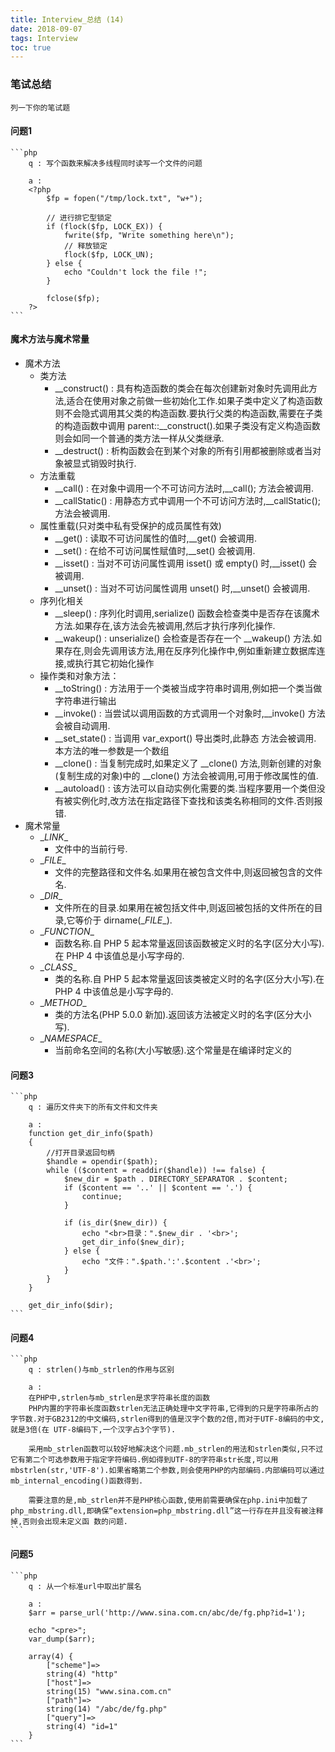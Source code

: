 ```yaml
---
title: Interview_总结 (14)
date: 2018-09-07
tags: Interview
toc: true
---
```


### 笔试总结
    列一下你的笔试题
    
<!-- more -->

#### 问题1
    ```php
        q : 写个函数来解决多线程同时读写一个文件的问题

        a : 
        <?php
            $fp = fopen("/tmp/lock.txt", "w+");
            
            // 进行排它型锁定
            if (flock($fp, LOCK_EX)) {
                fwrite($fp, "Write something here\n");
                // 释放锁定
                flock($fp, LOCK_UN);
            } else {
                echo "Couldn't lock the file !";
            }

            fclose($fp);
        ?>
    ```

#### 魔术方法与魔术常量
- 魔术方法
    * 类方法
        * __construct() : 具有构造函数的类会在每次创建新对象时先调用此方法,适合在使用对象之前做一些初始化工作.如果子类中定义了构造函数则不会隐式调用其父类的构造函数.要执行父类的构造函数,需要在子类的构造函数中调用 parent::__construct().如果子类没有定义构造函数则会如同一个普通的类方法一样从父类继承.
        * __destruct() : 析构函数会在到某个对象的所有引用都被删除或者当对象被显式销毁时执行.
    * 方法重载
        * __call() : 在对象中调用一个不可访问方法时,__call(); 方法会被调用.
        * __callStatic() : 用静态方式中调用一个不可访问方法时,__callStatic(); 方法会被调用.
    * 属性重载(只对类中私有受保护的成员属性有效)
        * __get() : 读取不可访问属性的值时,__get() 会被调用.
        * __set() : 在给不可访问属性赋值时,__set() 会被调用.
        * __isset() : 当对不可访问属性调用 isset() 或 empty() 时,__isset() 会被调用.
        * __unset() : 当对不可访问属性调用 unset() 时,__unset() 会被调用.
    * 序列化相关
        * __sleep() : 序列化时调用,serialize() 函数会检查类中是否存在该魔术方法.如果存在,该方法会先被调用,然后才执行序列化操作.
        * __wakeup() : unserialize() 会检查是否存在一个 __wakeup() 方法.如果存在,则会先调用该方法,用在反序列化操作中,例如重新建立数据库连接,或执行其它初始化操作
    * 操作类和对象方法：
        * __toString() : 方法用于一个类被当成字符串时调用,例如把一个类当做字符串进行输出
        * __invoke() : 当尝试以调用函数的方式调用一个对象时,__invoke() 方法会被自动调用.
        * __set_state() : 当调用 var_export() 导出类时,此静态 方法会被调用. 本方法的唯一参数是一个数组
        * __clone() : 当复制完成时,如果定义了 __clone() 方法,则新创建的对象(复制生成的对象)中的 __clone() 方法会被调用,可用于修改属性的值.
        * __autoload() : 该方法可以自动实例化需要的类.当程序要用一个类但没有被实例化时,改方法在指定路径下查找和该类名称相同的文件.否则报错.
- 魔术常量
    * \__LINK__
        * 文件中的当前行号.
    * \__FILE__
        * 文件的完整路径和文件名.如果用在被包含文件中,则返回被包含的文件名.
    * \__DIR__
        * 文件所在的目录.如果用在被包括文件中,则返回被包括的文件所在的目录,它等价于 dirname(\__FILE__).
    * \__FUNCTION__
        * 函数名称.自 PHP 5 起本常量返回该函数被定义时的名字(区分大小写).在 PHP 4 中该值总是小写字母的.
    * \__CLASS__
        * 类的名称.自 PHP 5 起本常量返回该类被定义时的名字(区分大小写).在 PHP 4 中该值总是小写字母的.
    * \__METHOD__
        * 类的方法名(PHP 5.0.0 新加).返回该方法被定义时的名字(区分大小写).
    * \__NAMESPACE__
        * 当前命名空间的名称(大小写敏感).这个常量是在编译时定义的

#### 问题3
    ```php
        q : 遍历文件夹下的所有文件和文件夹

        a : 
        function get_dir_info($path)
        {
            //打开目录返回句柄
            $handle = opendir($path);
            while (($content = readdir($handle)) !== false) {
                $new_dir = $path . DIRECTORY_SEPARATOR . $content;
                if ($content == '..' || $content == '.') {
                    continue;
                }

                if (is_dir($new_dir)) {
                    echo "<br>目录：".$new_dir . '<br>';
                    get_dir_info($new_dir);
                } else {
                    echo "文件：".$path.':'.$content .'<br>';
                }
            }
        }
        
        get_dir_info($dir);
    ```

#### 问题4
    ```php
        q : strlen()与mb_strlen的作用与区别

        a : 
        在PHP中,strlen与mb_strlen是求字符串长度的函数
        PHP内置的字符串长度函数strlen无法正确处理中文字符串,它得到的只是字符串所占的字节数.对于GB2312的中文编码,strlen得到的值是汉字个数的2倍,而对于UTF-8编码的中文,就是3倍(在 UTF-8编码下,一个汉字占3个字节).
 
        采用mb_strlen函数可以较好地解决这个问题.mb_strlen的用法和strlen类似,只不过它有第二个可选参数用于指定字符编码.例如得到UTF-8的字符串str长度,可以用mbstrlen(str,'UTF-8').如果省略第二个参数,则会使用PHP的内部编码.内部编码可以通过 mb_internal_encoding()函数得到.

        需要注意的是,mb_strlen并不是PHP核心函数,使用前需要确保在php.ini中加载了php_mbstring.dll,即确保“extension=php_mbstring.dll”这一行存在并且没有被注释掉,否则会出现未定义函 数的问题.
    ```

#### 问题5
    ```php
        q : 从一个标准url中取出扩展名
        
        a : 
        $arr = parse_url('http://www.sina.com.cn/abc/de/fg.php?id=1');

        echo "<pre>";
        var_dump($arr);

        array(4) {
            ["scheme"]=>
            string(4) "http"
            ["host"]=>
            string(15) "www.sina.com.cn"
            ["path"]=>
            string(14) "/abc/de/fg.php"
            ["query"]=>
            string(4) "id=1"
        }
    ```

